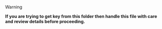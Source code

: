 > [!WARNING]
> **If you are trying to get key from this folder then handle this file with care and review details before proceeding.**
